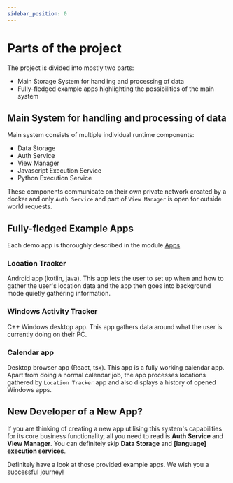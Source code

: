 ```yaml
---
sidebar_position: 0
---
```


# Parts of the project

The project is divided into mostly two parts: 
- Main Storage System for handling and processing of data
- Fully-fledged example apps highlighting the possibilities of the main system

## Main System for handling and processing of data

Main system consists of multiple individual runtime components:
- Data Storage
- Auth Service
- View Manager
- Javascript Execution Service
- Python Execution Service

These components communicate on their own private network created by a docker and only `Auth Service` and part of `View Manager` is open for outside world requests.

## Fully-fledged Example Apps

Each demo app is thoroughly described in the module [Apps](../../example-apps/intro)

### Location Tracker
Android app (kotlin, java). This app lets the user to set up when and how to gather the user's location data and the app then goes into background mode quietly gathering information.

### Windows Activity Tracker
C++ Windows desktop app. This app gathers data around what the user is currently doing on their PC.

### Calendar app
Desktop browser app (React, tsx). This app is a fully working calendar app. Apart from doing a normal calendar job, the app processes locations gathered by `Location Tracker` app and also displays a history of opened Windows apps.

## New Developer of a New App?

If you are thinking of creating a new app utilising this system's capabilities for its core business functionality, all you need to read is **Auth Service** and **View Manager**. You can definitely skip **Data Storage** and **\[language\] execution services**. 

Definitely have a look at those provided example apps. We wish you a successful journey!